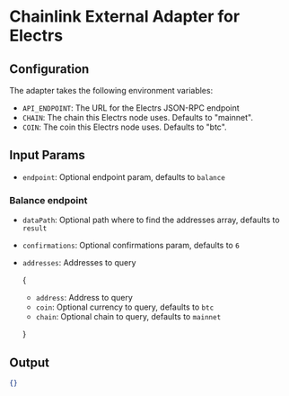 # Chainlink External Adapter for Electrs

## Configuration

The adapter takes the following environment variables:

- `API_ENDPOINT`: The URL for the Electrs JSON-RPC endpoint
- `CHAIN`: The chain this Electrs node uses. Defaults to "mainnet".
- `COIN`: The coin this Electrs node uses. Defaults to "btc".

## Input Params

- `endpoint`: Optional endpoint param, defaults to `balance`

### Balance endpoint

- `dataPath`: Optional path where to find the addresses array, defaults to `result`
- `confirmations`: Optional confirmations param, defaults to `6`

- `addresses`: Addresses to query

  {

  - `address`: Address to query
  - `coin`: Optional currency to query, defaults to `btc`
  - `chain`: Optional chain to query, defaults to `mainnet`

  }

## Output

```json
{}
```
